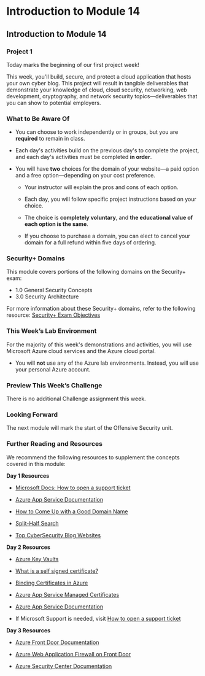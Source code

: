 # Introduction to Module 14

## Introduction to Module 14

### Project 1

Today marks the beginning of our first project week! 

This week, you'll build, secure, and protect a cloud application that hosts your own cyber blog. This project will result in tangible deliverables that demonstrate your knowledge of cloud, cloud security, networking, web development, cryptography, and network security topics&mdash;deliverables that you can show to potential employers. 

### What to Be Aware Of

- You can choose to work independently or in groups, but you are **required** to remain in class.

- Each day's activities build on the previous day's to complete the project, and each day's activities must be completed **in order**.

- You will have **two** choices for the domain of your website&mdash;a paid option and a free option&mdash;depending on your cost preference.

   - Your instructor will explain the pros and cons of each option.

   - Each day, you will follow specific project instructions based on your choice.

   - The choice is **completely voluntary**, and **the educational value of each option is the same**.

   - If you choose to purchase a domain, you can elect to cancel your domain for a full refund within five days of ordering.

### Security+ Domains

This module covers portions of the following domains on the Security+ exam:

- 1.0 General Security Concepts
- 3.0 Security Architecture

For more information about these Security+ domains, refer to the following resource: [Security+ Exam Objectives](
https://assets.ctfassets.net/82ripq7fjls2/6TYWUym0Nudqa8nGEnegjG/0f9b974d3b1837fe85ab8e6553f4d623/CompTIA-Security-Plus-SY0-701-Exam-Objectives.pdf)

### This Week’s Lab Environment

For the majority of this week's demonstrations and activities, you will use Microsoft Azure cloud services and the Azure cloud portal.

- You will **not** use any of the Azure lab environments. Instead, you will use your personal Azure account.

### Preview This Week’s Challenge

There is no additional Challenge assignment this week.

### Looking Forward

The next module will mark the start of the Offensive Security unit.  

### Further Reading and Resources

We recommend the following resources to supplement the concepts covered in this module:

**Day 1 Resources**

- [Microsoft Docs: How to open a support ticket](https://docs.microsoft.com/en-us/azure/azure-portal/supportability/how-to-create-azure-support-request)

- [Azure App Service Documentation](https://docs.microsoft.com/en-us/azure/app-service/)

- [How to Come Up with a Good Domain Name](https://www.godaddy.com/resources/skills/10-tips-for-choosing-the-perfect-domain-name/)

- [Split-Half Search](https://www.peachpit.com/articles/article.aspx?p=420908&seqNum=3)

- [Top CyberSecurity Blog Websites](https://onlinedegrees.sandiego.edu/top-cyber-security-blogs-websites/)
 
**Day 2 Resources**

- [Azure Key Vaults](https://azure.microsoft.com/en-us/services/key-vault/#product-overview)

- [What is a self signed certificate?](https://sectigostore.com/page/what-is-a-self-signed-certificate/)

- [Binding Certificates in Azure](https://docs.microsoft.com/en-us/azure/app-service/configure-ssl-bindings#bind-your-ssl-certificate)

- [Azure App Service Managed Certificates](https://azure.microsoft.com/en-us/updates/secure-your-custom-domains-at-no-cost-with-app-service-managed-certificates-preview/)

- [Azure App Service Documentation](https://docs.microsoft.com/en-us/azure/app-service/)

- If Microsoft Support is needed, visit [How to open a support ticket](https://docs.microsoft.com/en-us/azure/azure-portal/supportability/how-to-create-azure-support-request)

 
**Day 3 Resources**

- [Azure Front Door Documentation](https://azure.microsoft.com/en-us/services/frontdoor/#overview)

- [Azure Web Application Firewall on Front Door](https://docs.microsoft.com/en-us/azure/web-application-firewall/afds/afds-overview)

- [Azure Security Center Documentation](https://docs.microsoft.com/en-us/azure/security-center/)
